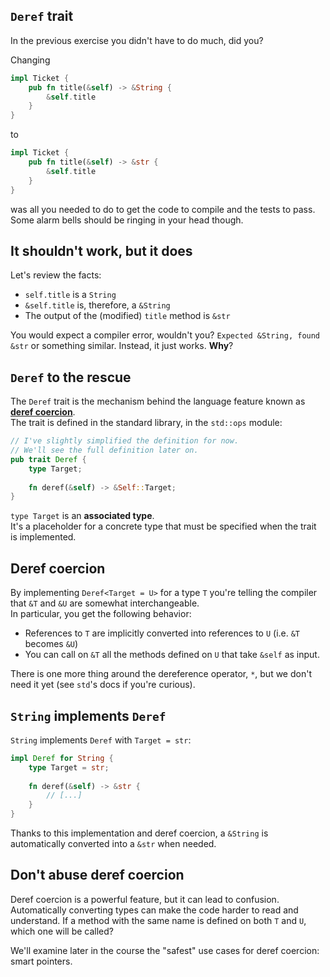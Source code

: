 ## `Deref` trait

In the previous exercise you didn't have to do much, did you?

Changing

```rust
impl Ticket {
    pub fn title(&self) -> &String {
        &self.title
    }
}
```

to

```rust
impl Ticket {
    pub fn title(&self) -> &str {
        &self.title
    }
}
```

was all you needed to do to get the code to compile and the tests to pass.
Some alarm bells should be ringing in your head though.

## It shouldn't work, but it does

Let's review the facts:

- `self.title` is a `String`
- `&self.title` is, therefore, a `&String`
- The output of the (modified) `title` method is `&str`

You would expect a compiler error, wouldn't you? `Expected &String, found &str` or something similar.
Instead, it just works. **Why**?

## `Deref` to the rescue

The `Deref` trait is the mechanism behind the language feature known as [**deref coercion**](https://doc.rust-lang.org/std/ops/trait.Deref.html#deref-coercion).\
The trait is defined in the standard library, in the `std::ops` module:

```rust
// I've slightly simplified the definition for now.
// We'll see the full definition later on.
pub trait Deref {
    type Target;
    
    fn deref(&self) -> &Self::Target;
}
```

`type Target` is an **associated type**.\
It's a placeholder for a concrete type that must be specified when the trait is implemented.

## Deref coercion

By implementing `Deref<Target = U>` for a type `T` you're telling the compiler that `&T` and `&U` are
somewhat interchangeable.\
In particular, you get the following behavior:

- References to `T` are implicitly converted into references to `U` (i.e. `&T` becomes `&U`)
- You can call on `&T` all the methods defined on `U` that take `&self` as input.

There is one more thing around the dereference operator, `*`, but we don't need it yet (see `std`'s docs
if you're curious).

## `String` implements `Deref`

`String` implements `Deref` with `Target = str`:

```rust
impl Deref for String {
    type Target = str;
    
    fn deref(&self) -> &str {
        // [...]
    }
}
```

Thanks to this implementation and deref coercion, a `&String` is automatically converted into a `&str` when needed.

## Don't abuse deref coercion

Deref coercion is a powerful feature, but it can lead to confusion.\
Automatically converting types can make the code harder to read and understand. If a method with the same name
is defined on both `T` and `U`, which one will be called?

We'll examine later in the course the "safest" use cases for deref coercion: smart pointers.

